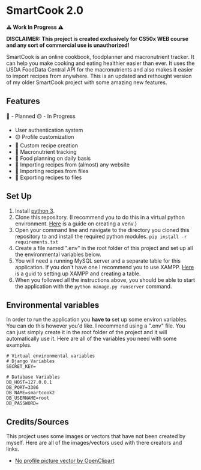 # SmartCook 2.0

**⚠️️ Work In Progress ⚠️**

**DISCLAIMER: This project is created exclusively for CS50x WEB course and any sort of commercial use is unauthorized!**

SmartCook is an online cookbook, foodplanner and macronutrient tracker. It can help you make cooking and eating healthier easier than ever. It uses the USDA FoodData Central API for the macronutrients and also makes it easier to import recipes from anywhere.
This is an updated and rethought version of my older SmartCook project with some amazing new features.

## Features

🔴 - Planned
🟡 - In Progress

* User authentication system
* 🟡 Profile customization
* 🔴 Custom recipe creation  
* 🔴 Macronutrient tracking
* 🔴 Food planning on daily basis
* 🔴 Importing recipes from (almost) any website
* 🔴 Importing recipes from files
* 🔴 Exporting recipes to files

## Set Up

1. Install [python 3](https://www.python.org/downloads/).
2. Clone this repository. (I recommend you to do this in a virtual python environment. [Here](https://docs.python.org/3/library/venv.html) is a guide on creating a venv.)
3. Open your command line and navigate to the directory you cloned this repository to and install the required python modules. `pip install -r requirements.txt`
4. Create a file named ".env" in the root folder of this project and set up all the environmental variables below.
5. You will need a running MySQL server and a separate table for this application. If you don't have one I recommend you to use XAMPP. [Here](https://hevodata.com/learn/xampp-mysql/) is a guid to setting up XAMPP and creating a table.
6. When you followed all the instructions above, you should be able to start the application with the `python manage.py runserver` command.

## Environmental variables

In order to run the application you **have to** set up some environ variables. You can do this however you'd like.
I recommend using a ".env" file. You can just simply create it in the root folder of the project and it will automatically use it. Here are all of the variables you need with some examples.

```
# Virtual environmental variables
# Django Variables
SECRET_KEY=

# Database Variables
DB_HOST=127.0.0.1
DB_PORT=3306
DB_NAME=smartcook2
DB_USERNAME=root
DB_PASSWORD=
```

## Credits/Sources

This project uses some images or vectors that have not been created by myself. Here are all of the images/vectors used with there creators and links.

* [No profile picture vector by OpenClipart](https://freesvg.org/users-profile-icon)